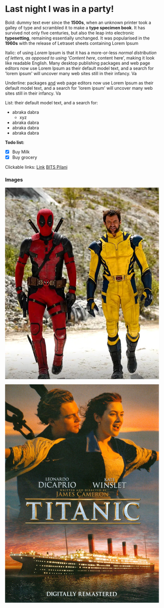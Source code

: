 # Last night I was in a party!

Bold:
dummy text ever since the **1500s**, when an unknown printer took a galley of type and scrambled it to make a **type specimen book**. It has survived not only five centuries, but also the leap into electronic **typesetting**, remaining essentially unchanged. It was popularised in the **1960s** with the release of Letraset sheets containing Lorem Ipsum 

Italic:
of using *Lorem* Ipsum is that it has a more-or-less *normal distribution of letters, as opposed to using 'Content here*, content here', making it look like readable English. Many desktop publishing packages and web page editors now use Lorem Ipsum as their default model text, and a search for 'lorem ipsum' will uncover many web sites still in their infancy. Va

Underline:
packages <u>and</u> web page editors now use Lorem Ipsum as their default model text, and a search for 'lorem ipsum' will uncover many web sites still in their infancy. Va

List:
their default model text, and a search for:
- abraka dabra
  - xyz
- abraka dabra
- abraka dabra
- abraka dabra

**Todo list:**
- [x] Buy Milk
- [x] Buy grocery

Clickable links:
[Link](https://www.netflix.com/in/)
[BITS Pilani](https://www.bits-pilani.ac.in/)

### Images
![deadpool_poster](deadpool.webp)

![titanic_poster](titanic.jpg)